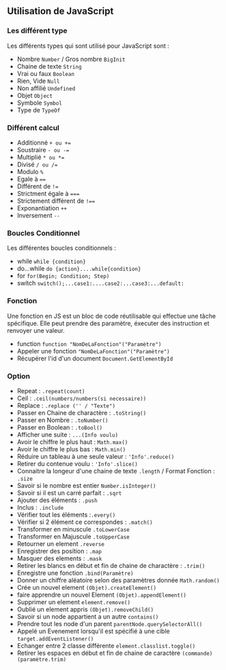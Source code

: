 ## Utilisation de JavaScript
### Les différent type 
Les différents types qui sont utilisé pour JavaScript sont : 
- Nombre `Number` / Gros nombre `BigInit`
- Chaine de texte `String`
- Vrai ou faux `Boolean`
- Rien, Vide `Null`
- Non affilié `Undefined`
- Objet `Object`
- Symbole `Symbol`
- Type de `TypeOf`

### Différent calcul
- Additionné `+ ou +=`
- Soustraire `- ou -=`
- Multiplié `* ou *=`
- Divisé `/ ou /=`
- Modulo `%`
- Egale à `==`
- Différent de `!=`
- Strictment égale à `===`
- Strictement différent de `!==`
- Exponantiation `++`
- Inversement `--`

### Boucles Conditionnel
Les différentes boucles conditionnels : 
- while `while {condition}`
- do...while `do {action}....while{condition}`
- for `for(Begin; Condition; Step)`
- switch `switch();...case1:....case2:...case3:...default:`

### Fonction
Une fonction en JS est un bloc de code réutilisable qui effectue une tâche spécifique. Elle peut prendre des paramètre, éxecuter des instruction  et renvoyer une valeur.
- function `function "NomDeLaFonction"("Paramètre")`
- Appeler une fonction `"NomDeLaFonction"("Paramètre")`
- Récupérer l'id d'un document `Document.GetElementById`

### Option
- Repeat : `.repeat(count)`
- Ceil : `.ceil(numbers/numbers(si necessaire))` 
- Replace : `.replace ('' / "Texte")`
- Passer en Chaine de charactère : `.toString()`
- Passer en Nombre : `.toNumber()`
- Passer en Boolean : `.toBool()`
- Afficher une suite : `...(Info voulu)`
- Avoir le chiffre le plus haut : `Math.max()`
- Avoir le chiffre le plus bas : `Math.min()`
- Réduire un tableau à une seule valeur : `'Info'.reduce()`
- Retirer du contenue voulu : `'Info'.slice()`
- Connaitre la longeur d'une chaine de texte `.length` / Format Fonction : `.size`
- Savoir si le nombre est entier `Number.isInteger()`
- Savoir si il est un carré parfait : `.sqrt`
- Ajouter des éléments : `.push`
- Inclus : `.include`
- Vérifier tout les éléments :`.every()`
- Vérifier si 2 élément ce correspondes : `.match()`
- Transformer en minuscule `.toLowerCase`
- Transformer en Majuscule `.toUpperCase`
- Retourner un element `.reverse`
- Enregistrer des position : `.map`
- Masquer des elements : `.mask`
- Retirer les blancs en début et fin de chaine de charactère : `.trim()`
- Enregistre une fonction `.bind(Paramètre)`
- Donner un chiffre aléatoire selon des paramètres donnée `Math.random()`
- Crée un nouvel element `(Objet).createElement()`
- faire apprendre un nouvel Element `(Objet).appendElement()`
- Supprimer un element `element.remove()`
- Oublié un element appris `(Objet).removeChild()`
- Savoir si un node appartient a un autre `contains()`
- Prendre tout les node d'un parent `parentNode.querySelectorAll()`
- Appelé un Evenement lorsqu'il est spécifié à une cible `target.addEventListener()`
- Echanger entre 2 classe différente `element.classlist.toggle()`
- Retirer les espaces en début et fin de chaine de caractère `(commande)(paramètre.trim)`